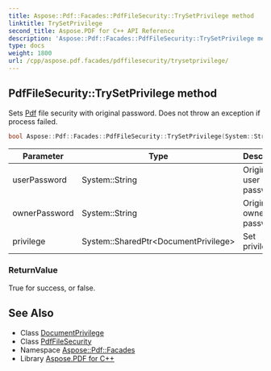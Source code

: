 ```yaml
---
title: Aspose::Pdf::Facades::PdfFileSecurity::TrySetPrivilege method
linktitle: TrySetPrivilege
second_title: Aspose.PDF for C++ API Reference
description: 'Aspose::Pdf::Facades::PdfFileSecurity::TrySetPrivilege method. Sets Pdf file security with original password. Does not throw an exception if process failed in C++.'
type: docs
weight: 1800
url: /cpp/aspose.pdf.facades/pdffilesecurity/trysetprivilege/
---
```

## PdfFileSecurity::TrySetPrivilege method


Sets [Pdf](../../../aspose.pdf/) file security with original password. Does not throw an exception if process failed.

```cpp
bool Aspose::Pdf::Facades::PdfFileSecurity::TrySetPrivilege(System::String userPassword, System::String ownerPassword, System::SharedPtr<DocumentPrivilege> privilege)
```


| Parameter | Type | Description |
| --- | --- | --- |
| userPassword | System::String | Original user password. |
| ownerPassword | System::String | Original owner password. |
| privilege | System::SharedPtr\<DocumentPrivilege\> | Set privilege. |

### ReturnValue

True for success, or false.

## See Also

* Class [DocumentPrivilege](../../documentprivilege/)
* Class [PdfFileSecurity](../)
* Namespace [Aspose::Pdf::Facades](../../)
* Library [Aspose.PDF for C++](../../../)
